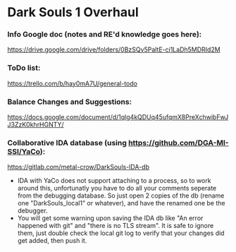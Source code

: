 # Dark Souls 1 Overhaul  
  
### Info Google doc (notes and RE'd knowledge goes here):  
https://drive.google.com/drive/folders/0BzSQv5PaltE-ci1LaDh5MDRId2M  
  
### ToDo list:  
https://trello.com/b/hay0mA7U/general-todo  
   
### Balance Changes and Suggestions:  
https://docs.google.com/document/d/1qlg4kQDUq45ufqmX8PreXchwibFwJJ3ZzK0khrHGNTY/  
    
### Collaborative IDA database (using https://github.com/DGA-MI-SSI/YaCo):  
https://gitlab.com/metal-crow/DarkSouls-IDA-db  
 * IDA with YaCo does not support attaching to a process, so to work around this, unfortunatly you have to do all your comments seperate from the debugging database. So just open 2 copies of the db (rename one "DarkSouls_local1" or whatever), and have the renamed one be the debugger.  
 * You will get some warning upon saving the IDA db like "An error happened with git" and "there is no TLS stream". It is safe to ignore them, just double check the local git log to verify that your changes did get added, then push it.  